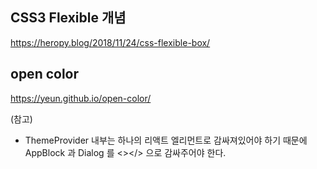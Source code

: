 ## CSS3 Flexible 개념

https://heropy.blog/2018/11/24/css-flexible-box/

## open color

https://yeun.github.io/open-color/

(참고)

- ThemeProvider 내부는 하나의 리액트 엘리먼트로 감싸져있어야 하기 때문에 AppBlock 과 Dialog 를 <></> 으로 감싸주어야 한다.

